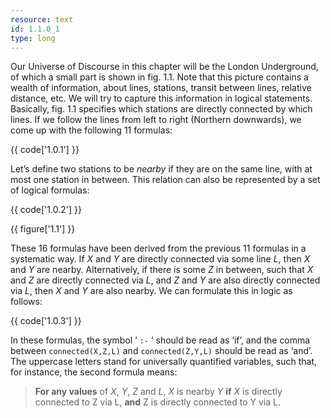 ```yaml
---
resource: text
id: 1.1.0_1
type: long
---
```


Our Universe of Discourse in this chapter will be the London Underground, of which a small part is shown in fig. 1.1. Note that this picture contains a wealth of information, about lines, stations, transit between lines, relative distance, etc. We will try to capture this information in logical statements. Basically, fig. 1.1 specifies which stations are directly connected by which lines. If we follow the lines from left to right (Northern downwards), we come up with the following 11 formulas:

{{ code['1.0.1'] }}

Let&rsquo;s define two stations to be *nearby* if they are on the same line, with at most one station in between. This relation can also be represented by a set of logical formulas:

{{ code['1.0.2'] }}

{{ figure['1.1'] }}

These 16 formulas have been derived from the previous 11 formulas in a systematic way. If *X* and *Y* are directly connected via some line *L*, then *X* and *Y* are nearby. Alternatively, if there is some *Z* in between, such that *X* and *Z* are directly connected via *L*, and *Z* and *Y* are also directly connected via *L*, then *X* and *Y* are also nearby. We can formulate this in logic as follows:

{{ code['1.0.3'] }}

In these formulas, the symbol &lsquo; `:-` &rsquo; should be read as &lsquo;if&rsquo;, and the comma between `connected(X,Z,L)` and `connected(Z,Y,L)` should be read as &lsquo;and&rsquo;. The uppercase letters stand for universally quantified variables, such that, for instance, the second formula means:

> **For any values** of *X*, *Y*, *Z* and *L*, *X* is nearby *Y* **if** *X* is directly connected to Z via L, **and** Z is directly connected to Y via L.

